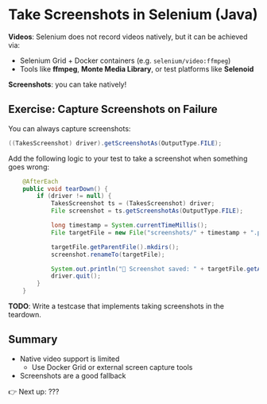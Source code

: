 # Take Screenshots in Selenium (Java)

**Videos**: Selenium does not record videos natively, but it can be achieved via:

- Selenium Grid + Docker containers (e.g. `selenium/video:ffmpeg`)
- Tools like **ffmpeg**, **Monte Media Library**, or test platforms like **Selenoid**

**Screenshots**: you can take natively!

## Exercise: Capture Screenshots on Failure


You can always capture screenshots:

```java
((TakesScreenshot) driver).getScreenshotAs(OutputType.FILE);
```

Add the following logic to your test to take a screenshot when something goes wrong:

```java
    @AfterEach
    public void tearDown() {
        if (driver != null) {
            TakesScreenshot ts = (TakesScreenshot) driver;
            File screenshot = ts.getScreenshotAs(OutputType.FILE);

            long timestamp = System.currentTimeMillis();
            File targetFile = new File("screenshots/" + timestamp + ".png");

            targetFile.getParentFile().mkdirs();
            screenshot.renameTo(targetFile);

            System.out.println("📸 Screenshot saved: " + targetFile.getAbsolutePath());
            driver.quit();
        }
    }
```
**TODO**: Write a testcase that implements taking screenshots in the teardown.


## Summary

- Native video support is limited
    - Use Docker Grid or external screen capture tools
- Screenshots are a good fallback

👉 Next up: ???
